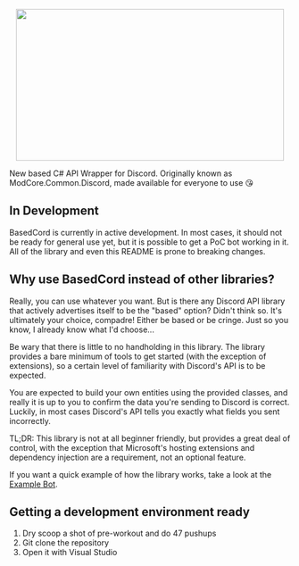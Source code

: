 <p align="center">
  <img width="480" height="272" src="https://github.com/user-attachments/assets/ede544db-5ac8-46fa-ac08-a81f78537b56">
</p>

New based C# API Wrapper for Discord. Originally known as ModCore.Common.Discord, made available for everyone to use 😘

## In Development
BasedCord is currently in active development. In most cases, it should not be ready for general use yet, but it is possible to get a PoC bot working in it. All of the library and even this README is prone to breaking changes.

## Why use BasedCord instead of other libraries?
Really, you can use whatever you want. But is there any Discord API library that actively advertises itself to be the "based" option? Didn't think so. It's ultimately your choice, compadre! Either be based or be cringe. Just so you know, I already know what I'd choose...

Be wary that there is little to no handholding in this library. The library provides a bare minimum of tools to get started (with the exception of extensions), so a certain level of familiarity with Discord's API is to be expected. 

You are expected to build your own entities using the provided classes, and really it is up to you to confirm the data you're sending to Discord is correct. Luckily, in most cases Discord's API tells you exactly what fields you sent incorrectly.

TL;DR: This library is not at all beginner friendly, but provides a great deal of control, with the exception that Microsoft's hosting extensions and dependency injection are a requirement, not an optional feature.

If you want a quick example of how the library works, take a look at the [Example Bot](https://github.com/Naamloos/BasedCord/tree/based/src/BasedCord.ExampleBot).

## Getting a development environment ready
1. Dry scoop a shot of pre-workout and do 47 pushups
2. Git clone the repository
3. Open it with Visual Studio